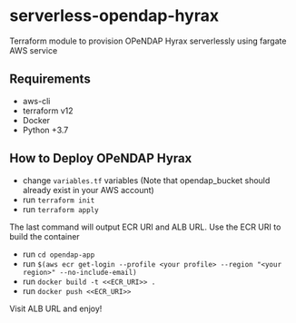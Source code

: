 # serverless-opendap-hyrax
Terraform module to provision OPeNDAP Hyrax serverlessly using fargate AWS service

## Requirements
* aws-cli
* terraform v12
* Docker
* Python +3.7

## How to Deploy OPeNDAP Hyrax
- change `variables.tf` variables (Note that opendap_bucket should already exist in your AWS account)
- run `terraform init`
- run `terraform apply`

The last command will output ECR URI and ALB URL. Use the ECR URI to build the container 
- run `cd opendap-app`
- run `$(aws ecr get-login --profile <your profile> --region "<your region>" --no-include-email)` 
- run `docker build -t <<ECR_URI>> .`
- run `docker push <<ECR_URI>>`

Visit ALB URL and enjoy!